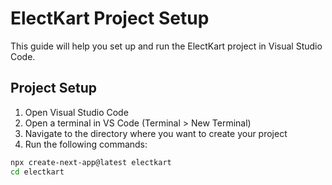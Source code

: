 # ElectKart Project Setup

This guide will help you set up and run the ElectKart project in Visual Studio Code.

## Project Setup

1. Open Visual Studio Code
2. Open a terminal in VS Code (Terminal > New Terminal)
3. Navigate to the directory where you want to create your project
4. Run the following commands:

```bash
npx create-next-app@latest electkart
cd electkart

